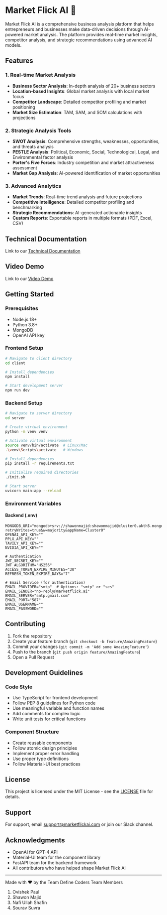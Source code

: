 # Market Flick AI 🚀

Market Flick AI is a comprehensive business analysis platform that helps entrepreneurs and businesses make data-driven decisions through AI-powered market analysis. The platform provides real-time market insights, competitor analysis, and strategic recommendations using advanced AI models.

## Features

### 1. Real-time Market Analysis
- **Business Sector Analysis**: In-depth analysis of 20+ business sectors
- **Location-based Insights**: Global market analysis with local market focus
- **Competitor Landscape**: Detailed competitor profiling and market positioning
- **Market Size Estimation**: TAM, SAM, and SOM calculations with projections

### 2. Strategic Analysis Tools
- **SWOT Analysis**: Comprehensive strengths, weaknesses, opportunities, and threats analysis
- **PESTLE Analysis**: Political, Economic, Social, Technological, Legal, and Environmental factor analysis
- **Porter's Five Forces**: Industry competition and market attractiveness assessment
- **Market Gap Analysis**: AI-powered identification of market opportunities

### 3. Advanced Analytics
- **Market Trends**: Real-time trend analysis and future projections
- **Competitive Intelligence**: Detailed competitor profiling and benchmarking
- **Strategic Recommendations**: AI-generated actionable insights
- **Custom Reports**: Exportable reports in multiple formats (PDF, Excel, CSV)

## Technical Documentation
Link to our [Technical Documentation](./Technical_Documentation.md)

## Video Demo
Link to our [Video Demo](https://www.loom.com/share/145e85e6659d47f2b00a0f2ef0703586)


## Getting Started

### Prerequisites
- Node.js 18+
- Python 3.8+
- MongoDB
- OpenAI API key

### Frontend Setup
```bash
# Navigate to client directory
cd client

# Install dependencies
npm install

# Start development server
npm run dev
```

### Backend Setup
```bash
# Navigate to server directory
cd server

# Create virtual environment
python -m venv venv

# Activate virtual environment
source venv/bin/activate  # Linux/Mac
.\venv\Scripts\activate   # Windows

# Install dependencies
pip install -r requirements.txt

# Initialize required directories
./init.sh

# Start server
uvicorn main:app --reload
```

### Environment Variables

#### Backend (.env)
```env
MONGODB_URI="mongodb+srv://shawonmajid:shawonmajid@cluster0.akth5.mongodb.net/?retryWrites=true&w=majority&appName=Cluster0"
OPENAI_API_KEY=""
PPLX_API_KEY=""
TAVILY_API_KEY=""
NVIDIA_API_KEY=""

# Authentication
JWT_SECRET_KEY=""
JWT_ALGORITHM="HS256"
ACCESS_TOKEN_EXPIRE_MINUTES="30"
REFRESH_TOKEN_EXPIRE_DAYS="7"

# Email Service (for authentication)
EMAIL_PROVIDER="smtp"  # Options: "smtp" or "ses"
EMAIL_SENDER="no-reply@marketflick.ai"
EMAIL_SERVER="smtp.gmail.com"
EMAIL_PORT="587"
EMAIL_USERNAME=""
EMAIL_PASSWORD=""
```

## Contributing

1. Fork the repository
2. Create your feature branch (`git checkout -b feature/AmazingFeature`)
3. Commit your changes (`git commit -m 'Add some AmazingFeature'`)
4. Push to the branch (`git push origin feature/AmazingFeature`)
5. Open a Pull Request

## Development Guidelines

### Code Style
- Use TypeScript for frontend development
- Follow PEP 8 guidelines for Python code
- Use meaningful variable and function names
- Add comments for complex logic
- Write unit tests for critical functions

### Component Structure
- Create reusable components
- Follow atomic design principles
- Implement proper error handling
- Use proper type definitions
- Follow Material-UI best practices

## License

This project is licensed under the MIT License - see the [LICENSE](LICENSE) file for details.

## Support

For support, email support@marketflickai.com or join our Slack channel.

## Acknowledgments

- OpenAI for GPT-4 API
- Material-UI team for the component library
- FastAPI team for the backend framework
- All contributors who have helped shape Market Flick AI

---

Made with ❤️ by the Team Define Coders
Team Members
1. Ovishek Paul
2. Shawon Majid
3. Nafi Ullah Shafin
4. Sourav Suvra
